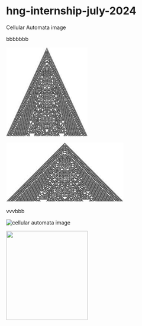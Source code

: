 # hng-internship-july-2024

Cellular Automata image 

bbbbbbb

<p>
   <img src="./download%20(1).jpeg" width="220" height="240" /> 
</p>

![cellular automata image](download%20(1).jpeg)

vvvbbb

![cellular automata image](https://res.cloudinary.com/dlmxhjvug/image/upload/v1719859083/nblnhgheo4b5ngfazcqj.jpg)


<p>
   <img src="https://res.cloudinary.com/dlmxhjvug/image/upload/v1719859083/nblnhgheo4b5ngfazcqj.jpg" width="220" height="240" /> 
</p>


